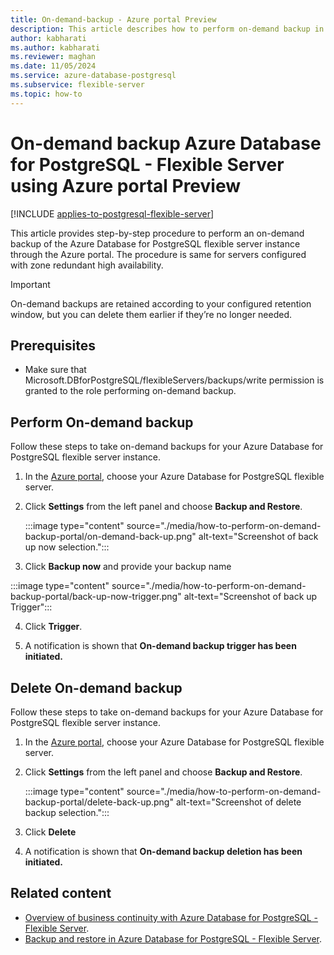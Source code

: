 ```yaml
---
title: On-demand-backup - Azure portal Preview
description: This article describes how to perform on-demand backup in Azure Database for PostgreSQL - Flexible Server through the Azure portal.
author: kabharati
ms.author: kabharati
ms.reviewer: maghan
ms.date: 11/05/2024
ms.service: azure-database-postgresql
ms.subservice: flexible-server
ms.topic: how-to
---
```


# On-demand backup Azure Database for PostgreSQL - Flexible Server using Azure portal Preview

[!INCLUDE [applies-to-postgresql-flexible-server](~/reusable-content/ce-skilling/azure/includes/postgresql/includes/applies-to-postgresql-flexible-server.md)]

This article provides step-by-step procedure to perform an on-demand backup of the Azure Database for PostgreSQL flexible server instance through the Azure portal. The procedure is same for servers configured with zone redundant high availability. 

> [!IMPORTANT]
> On-demand backups are retained according to your configured retention window, but you can delete them earlier if they’re no longer needed.

## Prerequisites

-   Make sure that Microsoft.DBforPostgreSQL/flexibleServers/backups/write permission is granted to the role performing on-demand backup. 


## Perform On-demand backup 

Follow these steps to take on-demand backups for your Azure Database for PostgreSQL flexible server instance.

1.  In the [Azure portal](https://portal.azure.com/), choose your Azure Database for PostgreSQL flexible server.

2.  Click **Settings** from the left panel and choose **Backup and Restore**.
   
     :::image type="content" source="./media/how-to-perform-on-demand-backup-portal/on-demand-back-up.png" alt-text="Screenshot of back up now selection.":::

3. Click **Backup now** and provide your backup name

:::image type="content" source="./media/how-to-perform-on-demand-backup-portal/back-up-now-trigger.png"  alt-text="Screenshot of back up Trigger":::

4.  Click **Trigger**.
   
      
5.  A notification is shown that **On-demand backup trigger has been initiated.**



## Delete On-demand backup 

Follow these steps to take on-demand backups for your Azure Database for PostgreSQL flexible server instance.

1.  In the [Azure portal](https://portal.azure.com/), choose your Azure Database for PostgreSQL flexible server.

2.  Click **Settings** from the left panel and choose **Backup and Restore**.
   
     :::image type="content" source="./media/how-to-perform-on-demand-backup-portal/delete-back-up.png" alt-text="Screenshot of delete backup selection.":::

3. Click **Delete** 

4.  A notification is shown that **On-demand backup deletion has been initiated.**

## Related content

- [Overview of business continuity with Azure Database for PostgreSQL - Flexible Server](concepts-business-continuity.md).
- [Backup and restore in Azure Database for PostgreSQL - Flexible Server](concepts-backup-restore.md).
